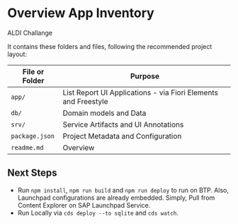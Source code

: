 # Overview App Inventory

ALDI Challange

It contains these folders and files, following the recommended project layout:

File or Folder | Purpose
---------|----------
`app/` | List Report UI Applications - via Fiori Elements and Freestyle
`db/` | Domain models and Data
`srv/` | Service Artifacts and UI Annotations
`package.json` | Project Metadata and Configuration
`readme.md` | Overview

## Next Steps

- Run `npm install`, `npm run build` and `npm run deploy` to run on BTP. 
  Also, Launchpad configurations are already embedded. Simply, Pull from Content Explorer on SAP Launchpad Service.
- Run Locally via `cds deploy --to sqlite` and `cds watch`.